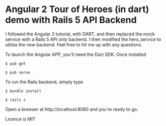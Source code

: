 # Angular 2 Tour of Heroes (in dart) demo with Rails 5 API Backend

I followed the Angular 2 tutorial, with DART, and then replaced the mock service
with a Rails 5 API only backend.  I then modified the hero_service to utilise the
new backend.  Feel free to hit me up with any questions.

To launch the Angular APP, you'll need the Dart SDK.  Once installed

`$ pub get`

`$ pub serve`

To run the Rails backend, simply type

`$ bundle install`

`$ rails s`

Open a browser at http://localhost:8080 and you're ready to go.

Licence is MIT
